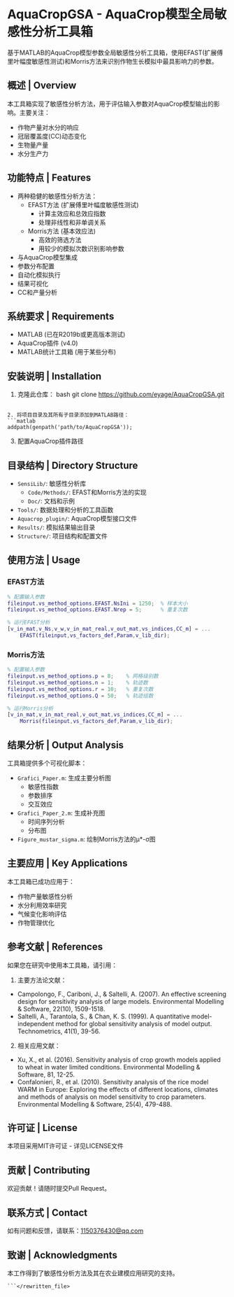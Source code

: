 # AquaCropGSA - AquaCrop模型全局敏感性分析工具箱

基于MATLAB的AquaCrop模型参数全局敏感性分析工具箱，使用EFAST(扩展傅里叶幅度敏感性测试)和Morris方法来识别作物生长模拟中最具影响力的参数。

## 概述 | Overview

本工具箱实现了敏感性分析方法，用于评估输入参数对AquaCrop模型输出的影响。主要关注：
- 作物产量对水分的响应
- 冠层覆盖度(CC)动态变化
- 生物量产量
- 水分生产力

## 功能特点 | Features

- 两种稳健的敏感性分析方法：
  - EFAST方法 (扩展傅里叶幅度敏感性测试)
    - 计算主效应和总效应指数
    - 处理非线性和非单调关系
  - Morris方法 (基本效应法)
    - 高效的筛选方法
    - 用较少的模拟次数识别影响参数
- 与AquaCrop模型集成
- 参数分布配置
- 自动化模拟执行
- 结果可视化
- CC和产量分析

## 系统要求 | Requirements

- MATLAB (已在R2019b或更高版本测试)
- AquaCrop插件 (v4.0)
- MATLAB统计工具箱 (用于某些分布)

## 安装说明 | Installation

1. 克隆此仓库：
bash
git clone https://github.com/eyage/AquaCropGSA.git
```

2. 将项目目录及其所有子目录添加到MATLAB路径：
```matlab
addpath(genpath('path/to/AquaCropGSA'));
```

3. 配置AquaCrop插件路径

## 目录结构 | Directory Structure

- `SensiLib/`: 敏感性分析库
  - `Code/Methods/`: EFAST和Morris方法的实现
  - `Doc/`: 文档和示例
- `Tools/`: 数据处理和分析的工具函数
- `Aquacrop_plugin/`: AquaCrop模型接口文件
- `Results/`: 模拟结果输出目录
- `Structure/`: 项目结构和配置文件

## 使用方法 | Usage

### EFAST方法
```matlab
% 配置输入参数
fileinput.vs_method_options.EFAST.NsIni = 1250;  % 样本大小
fileinput.vs_method_options.EFAST.Nrep = 5;      % 重复次数

% 运行EFAST分析
[v_in_mat,v_Ns,v_w,v_in_mat_real,v_out_mat,vs_indices,CC_m] = ...
    EFAST(fileinput,vs_factors_def,Param,v_lib_dir);
```

### Morris方法
```matlab
% 配置输入参数
fileinput.vs_method_options.p = 8;    % 网格级别数
fileinput.vs_method_options.n = 1;    % 轨迹数
fileinput.vs_method_options.r = 10;   % 重复次数
fileinput.vs_method_options.Q = 50;   % 轨迹组数

% 运行Morris分析
[v_in_mat,v_in_mat_real,v_out_mat,vs_indices,CC_m] = ...
    Morris(fileinput,vs_factors_def,Param,v_lib_dir);
```

## 结果分析 | Output Analysis

工具箱提供多个可视化脚本：
- `Grafici_Paper.m`: 生成主要分析图
  - 敏感性指数
  - 参数排序
  - 交互效应
- `Grafici_Paper_2.m`: 生成补充图
  - 时间序列分析
  - 分布图
- `Figure_mustar_sigma.m`: 绘制Morris方法的μ*-σ图

## 主要应用 | Key Applications

本工具箱已成功应用于：
- 作物产量敏感性分析
- 水分利用效率研究
- 气候变化影响评估
- 作物管理优化

## 参考文献 | References

如果您在研究中使用本工具箱，请引用：

1. 主要方法论文献：
- Campolongo, F., Cariboni, J., & Saltelli, A. (2007). An effective screening design for sensitivity analysis of large models. Environmental Modelling & Software, 22(10), 1509-1518.
- Saltelli, A., Tarantola, S., & Chan, K. S. (1999). A quantitative model-independent method for global sensitivity analysis of model output. Technometrics, 41(1), 39-56.

2. 相关应用文献：
- Xu, X., et al. (2016). Sensitivity analysis of crop growth models applied to wheat in water limited conditions. Environmental Modelling & Software, 81, 12-25.
- Confalonieri, R., et al. (2010). Sensitivity analysis of the rice model WARM in Europe: Exploring the effects of different locations, climates and methods of analysis on model sensitivity to crop parameters. Environmental Modelling & Software, 25(4), 479-488.

## 许可证 | License

本项目采用MIT许可证 - 详见LICENSE文件

## 贡献 | Contributing

欢迎贡献！请随时提交Pull Request。

## 联系方式 | Contact

如有问题和反馈，请联系：1150376430@qq.com

## 致谢 | Acknowledgments

本工作得到了敏感性分析方法及其在农业建模应用研究的支持。
```
```</rewritten_file>
